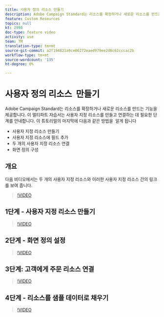 ```yaml
---
title: 사용자 정의 리소스 만들기
description: Adobe Campaign Standard는 리소스를 확장하거나 새로운 리소스를 만드는 기능을 제공합니다. 이 멀티파트 자습서는 사용자 지정 리소스를 만들고 연결하는 데 필요한 단계를 안내합니다.
feature: Custom Resources
topics: null
kt: 2998
doc-type: feature video
activity: use
team: TM
translation-type: tm+mt
source-git-commit: a2f194821a9ce06272eaed979ee2d8c62cccac2b
workflow-type: tm+mt
source-wordcount: '135'
ht-degree: 0%

---
```



# 사용자 정의 리소스 &#x200B; 만들기

Adobe Campaign Standard는 리소스를 확장하거나 새로운 리소스를 만드는 기능을 제공합니다. 이 멀티파트 자습서는 사용자 지정 리소스를 만들고 연결하는 데 필요한 단계를 안내합니다. 이 튜토리얼의 마지막에 다음과 같은 방법을 &#x200B; 알게 됩니다

* 사용자 지정 리소스 만들기
* 사용자 지정 리소스에 필드 추가
* 두 개의 사용자 지정 리소스 연결
* 화면 정의 구성

## 개요

다음 비디오에서는 두 개의 사용자 지정 리소스와 이러한 사용자 지정 리소스 간의 링크를 보여 줍니다&#x200B;.
>[!VIDEO](https://video.tv.adobe.com/v/27715?quality=9)

## 1단계 - 사용자 지정 리소스 만들기

>[!VIDEO](https://video.tv.adobe.com/v/27716?quality=9)

## 2단계 - 화면 정의 설정

>[!VIDEO](https://video.tv.adobe.com/v/27713?quality=9)

## 3단계: 고객에게 주문 리소스 연결

>[!VIDEO](https://video.tv.adobe.com/v/27712?quality=9)

## 4단계 - 리소스를 샘플 데이터로 채우기

>[!VIDEO](https://video.tv.adobe.com/v/27714?quality=9)
